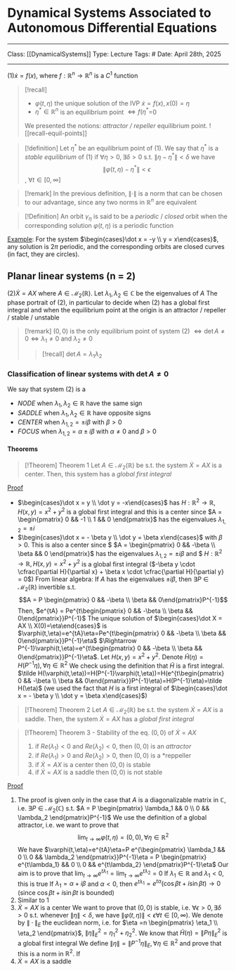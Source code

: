 # Dynamical Systems Associated to Autonomous Differential Equations
___
Class: [[DynamicalSystems]]
Type: Lecture
Tags: # 
Date: April 28th, 2025
___

$(1) \dot x = f(x)$, where $f : \mathbb{R}^n \rightarrow \mathbb{R}^n$ is a $C^1$ function 
>[!recall]
 >- $\varphi(t,\eta)$ the unique solution of the IVP $\dot x = f(x), x(0)= \eta$
 >- $\eta^*\in\mathbb{R}^n$ is an equilibrium point $\iff f(\eta^*$=0 
>
 >We presented the notions: *attractor / repeller* equilibrium point.
 >![[recall-equil-points]]
 

>[!definition]
>Let $\eta^*$ be an equilibrium point of $(1)$. We say that $\eta^*$ is a *stable equilibrium* of $(1)$ if $\forall \eta > 0, \exists \delta > 0$ s.t. $\|\eta - \eta^*\| < \delta$ we have $$\|\varphi(t,\eta)-\eta^*\|<\epsilon$$, $\forall t \in [0, \infty]$

>[!remark]
>In the previous definition, $\|\cdot\|$ is a norm that can be chosen to our advantage, since any two norms in $\mathbb{R}^n$ are equivalent

>[!Definition]
> An orbit $\gamma_\eta$ is said to be a *periodic* / *closed* orbit when the corresponding solution $\varphi(t,\eta)$ is a periodic function

<u>Example</u>: For the system $\begin{cases}\dot x = -y \\ y = x\end{cases}$, any solution is $2\pi$ periodic, and the corresponding orbits are closed curves (in fact, they are circles).

## Planar linear systems (n = 2)

$(2) \dot X = AX$ where $A \in \mathcal{M}_2(\mathbb{R})$. Let $\lambda_1, \lambda_2 \in \mathbb{C}$ be the eigenvalues of $A$ 
The phase portrait of $(2)$, in particular to decide when $(2)$ has a global first integral and when the equilibrium point  at the origin is an attractor / repeller / stable / unstable

>[!remark]
> $(0,0)$ is the only equilibrium point of system $(2)$ $\iff \det A \neq 0 \iff \lambda_1 \neq 0$ and $\lambda_2 \neq 0$
> >[!recall]
> >$\det A = \lambda_1 \lambda_2$

### Classification of linear systems with $\det A \neq 0$
We say that system $(2)$ is a 
- *NODE* when $\lambda_1,\lambda_2 \in \mathbb{R}$ have the same sign
- *SADDLE* when $\lambda_1,\lambda_2 \in \mathbb{R}$ have opposite signs
- *CENTER* when $\lambda_{1,2} = \pm i\beta$ with $\beta > 0$
- *FOCUS* when $\lambda_{1,2} = \alpha \pm i\beta$ with $\alpha \neq 0$ and $\beta > 0$

#### Theorems
>[!Theorem] Theorem 1
>Let $A \in \mathcal{M}_2(\mathbb{R})$ be s.t. the system $\dot X = AX$ is a center. Then, this system has a *global first integral*

<u>Proof</u>
- $\begin{cases}\dot x = y \\ \dot y = -x\end{cases}$ has $H : \mathbb{R}^2 \rightarrow \mathbb{R}, H(x,y)=x^2+y^2$ is a global first integral and this is a center since $A = \begin{pmatrix} 0 && -1 \\ 1 && 0 \end{pmatrix}$ has the eigenvalues $\lambda_{1,2} = \pm i$
- $\begin{cases}\dot x = - \beta y \\ \dot y = \beta x\end{cases}$ with $\beta > 0$. This is also a center since $ $A = \begin{pmatrix} 0 && -\beta \\ \beta && 0 \end{pmatrix}$ has the eigenvalues $\lambda_{1,2} = \pm i \beta$ and $ $H : \mathbb{R}^2 \rightarrow \mathbb{R}, H(x,y)=x^2+y^2$ is a global first integral 
($-\beta y \cdot \cfrac{\partial H}{\partial x} + \beta x \cdot \cfrac{\partial H}{\partial y} = 0$)
From linear algebra: If $A$ has the eigenvalues $\pm i \beta$, then $\exists P \in \mathcal{M}_2(\mathbb{R})$ invertible s.t. $$A = P \begin{pmatrix} 0 && -\beta \\ \beta && 0\end{pmatrix}P^{-1}$$
Then, $e^{tA} = Pe^{t\begin{pmatrix} 0 && -\beta \\ \beta && 0\end{pmatrix}}P^{-1}$
The unique solution of $\begin{cases}\dot X = AX \\ X(0)=\eta\end{cases}$ is $\varphi(t,\eta)=e^{tA}\eta=Pe^{t\begin{pmatrix} 0 && -\beta \\ \beta && 0\end{pmatrix}}P^{-1}\eta$ $\Rightarrow P^{-1}\varphi(t,\eta)=e^{t\begin{pmatrix} 0 && -\beta \\ \beta && 0\end{pmatrix}}P^{-1}\eta$.
Let $H(x,y) = x^2 + y^2$. Denote $\tilde H(\eta) = H(P^{-1}\eta), \forall \eta \in \mathbb{R}^2$
We check using the definition that $\tilde H$ is a first integral.
$\tilde H(\varphi(t,\eta))=H(P^{-1}\varphi(t,\eta))=H(e^{t\begin{pmatrix} 0 && -\beta \\ \beta && 0\end{pmatrix}}P^{-1}\eta)=H(P^{-1}\eta)=\tilde H(\eta)$ (we used the fact that $H$ is a first integral of $\begin{cases}\dot x = - \beta y \\ \dot y = \beta x\end{cases}$)

>[!Theorem] Theorem 2
>Let $A \in \mathcal{M}_2(\mathbb{R})$ be s.t. the system $\dot X = AX$ is a saddle. Then, the system $\dot X = AX$ has a *global first integral*

>[!Theorem] Theorem 3 - Stability of the eq. $(0,0)$ of $\dot X = AX$
>1. if $Re(\lambda_1) < 0$ and $Re(\lambda_2) < 0$, then $(0,0)$ is an *attractor*
>2. if $Re(\lambda_1) > 0$ and $Re(\lambda_2) > 0$, then $(0,0)$ is a *reppeller
>3. if $\dot X = AX$ is a center then $(0,0)$ is stable
>4. if $\dot X = AX$ is a saddle then $(0,0)$ is not stable

<u>Proof</u>
1. The proof is given only in the case that $A$ is a diagonalizable matrix in $\mathbb{C}$, i.e. $\exists P \in \mathcal{M}_2(\mathbb{C})$ s.t. $A = P \begin{pmatrix} \lambda_1 && 0 \\ 0 && \lambda_2 \end{pmatrix}P^{-1}$
We use the definition of a global attractor, i.e. we want to prove that $$\lim_{t\rightarrow \infty}\varphi(t,\eta)=(0,0), \forall \eta \in \mathbb{R}^2$$
We have $\varphi(t,\eta)=e^{tA}\eta=P e^{\begin{pmatrix} \lambda_1 && 0 \\ 0 && \lambda_2 \end{pmatrix}}P^{-1}\eta = P \begin{pmatrix} e^{t\lambda_1} && 0 \\ 0 && e^{t\lambda_2} \end{pmatrix}P^{-1}\eta$
Our aim is to prove that $\lim_{t\rightarrow \infty}e^{t\lambda_1}=\lim_{t\rightarrow \infty}e^{t\lambda_2}=0$
If $\lambda_1 \in \mathbb{R}$ and $\lambda_1 < 0$, this is true
If $\lambda_1 = \alpha + i \beta$ and $\alpha < 0$, then $e^{t\lambda_1}=e^{t\alpha}(\cos \beta t + i \sin \beta t) \rightarrow 0$ (since $\cos \beta t + i \sin \beta t$ is bounded)
2. Similar to 1 
3. $\dot X=AX$ is a center
We want to prove that $(0,0)$ is stable, i.e. $\forall \epsilon > 0, \exists \delta > 0$ s.t. whenever $\|\eta\| < \delta$, we have $\|\varphi(t,\eta)\|<\epsilon \forall t \in [0,\infty)$.
We denote by $\|\cdot\|_E$ the euclidean norm, i.e. for $\eta =n \begin{pmatrix} \eta_1 \\ \eta_2 \end{pmatrix}$, $\|\eta\|^2_E = \eta_1^2 + \eta_2^2$. 
We know that $\tilde H(\eta) = \|P\eta\|_E^2$ is a global first integral
We define $\|\eta\|=\|P^{-1}\eta\|_E, \forall \eta \in \mathbb{R}^2$ and prove that this is a norm in $\mathbb{R}^2$. If 
4. $\dot X=AX$ is a saddle



